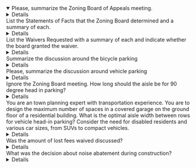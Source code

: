 <details open>

<summary>Please, summarize the Zoning Board of Appeals meeting.</summary>

<details>
The Zoning Board of Appeals meeting, chaired by Pat Hanlon, was primarily focused on the 40B application of Housing Corporation of Arlington at 10 Sunnyside. The board discussed various aspects of the application, including the procedural history, the facts, waivers, and conditions. The board also discussed the issue of parking requirements and the possibility of a parking reduction. The board agreed to continue the deliberation session to the following Tuesday. The meeting was conducted remotely in accordance with the Supplemental Appropriations Act.
</details>

<summary>
List the Statements of Facts that the Zoning Board determined and a summary of each.
</summary>

<details>
1. The board confirmed the presence of all members and officials, including Christian Klein, Roger DuPont, Daniel Ricardelli, Venkat Holy, Elaine Hoffman, Adam LeBlanc, and Colleen Ralston. Outside counsel Paul Havarty was also present.
2. The meeting was conducted remotely in accordance with the Supplemental Appropriations Act signed into law on March 29th, 2023.
3. The only matter on the agenda was the 40B application of Housing Corporation of Arlington at 10 Sunnyside.
4. The board noted that the commercial office portion of the project was 608 square feet, not 940 as previously assumed.
5. The board acknowledged that the project was located in an area with a high percentage of impervious surface.
6. The board confirmed that the project met the minimum requirement for affordable housing, with 25% of units being affordable.
7. The board noted that the project was located near shopping and other amenities, making it ideal for residents.
8. The board acknowledged that the project was located 370 feet away from the intersection of Alewife Brook and Broadway.
9. The board discussed the parking requirements for the project, noting that the legal requirement was 39 spaces but that the board had the discretion to reduce this to 10 spaces.
10. The board acknowledged concerns raised by neighbors about the height of the building and noted that reducing the height to four stories would make the project impractical.
11. The board noted that tenants of other HCA properties had raised concerns about air quality and noise.
12. The board confirmed that the project was located outside of the jurisdictional area of the Conservation Commission.
13. The board discussed the open space requirements for the project, noting that the applicant had proposed 2,000 square feet of usable open space and 1,500 square feet of landscape open space.
14. The board discussed the parking waiver requested by the applicant, noting that the applicant had requested a reduction to 21 spaces from the original 70. The board discussed various options for addressing this request.
</details>

<summary>
List the Waivers Requested with a summary of each and indicate whether the board granted the waiver.
</summary>

<details>

The board reviewed the following waivers requested by the applicant:

1. Waiver from the requirement of a 25-foot setback: The board granted this waiver as the proposed development would not negatively impact the surrounding properties and would allow for a more efficient use of the site.

2. Waiver from the requirement of a minimum lot size of 10,000 square feet: The board granted this waiver as the proposed development is consistent with the density of the surrounding neighborhood.

3. Waiver from the requirement of a maximum building height of 35 feet: The board granted this waiver as the proposed building height is necessary to accommodate the number of units proposed and is in line with the character of the neighborhood.

4. Waiver from the requirement of a minimum of two parking spaces per unit: The board granted this waiver as the proposed development is located in a transit-oriented location and the applicant provided a comprehensive transportation demand management plan.

5. Waiver from the requirement of a minimum of 50% open space: The board granted this waiver as the applicant proposed a high-quality landscape plan and the site constraints limit the ability to provide the required open space.

6. Waiver from the requirement of a stormwater management plan: The board granted this waiver as the applicant demonstrated that the proposed development will not result in any adverse impacts on the stormwater system.

7. Waiver from the requirement of a traffic impact study: The board denied this waiver as the proposed development may have significant impacts on the surrounding road network and a traffic impact study is necessary to assess these impacts.

8. Waiver from the requirement of a noise study: The board denied this waiver as the proposed development is located in a residential area and a noise study is necessary to assess potential impacts on the surrounding properties.
</details>

<summary>
Summarize the discussion around the bicycle parking
</summary>

<details>

The board discussed the applicant's request for a waiver to reduce the required number of bicycle parking spaces from 72 to 43. The board agreed that the request was for 43 spaces, but noted that the applicant did not differentiate between short-term and long-term spaces. Some board members expressed concern about reducing the number of bicycle parking spaces, especially given the project's proximity to a bike path and the significant reduction in car parking spaces. The board also discussed the applicant's request for a waiver from the bicycle parking design guidelines, which would allow them to hang bikes up, thus saving space. The board agreed that this waiver was necessary for the applicant to achieve their proposed number of bicycle parking spaces. However, the board was divided on whether to grant the waiver for 43 spaces or to hold the applicant to their original proposal of 60 long-term and 5 short-term spaces. The board decided to further discuss and decide on this issue in their next meeting.
</details>

<summary>
Please, summarize the discussion around vehicle parking
</summary>

<details>
The board discussed the applicant's request to reduce the drive aisle width to 21 feet, down from the originally proposed 23 feet. Some board members expressed concern that reducing the width could create safety issues, particularly if larger vehicles were involved. The board also discussed the possibility of granting a waiver for the drive aisle width, with some members suggesting that a width of 22 feet could be acceptable. The board also discussed the parking requirements for the project, noting that the bylaw requires one parking space per unit, but the board has the discretion to reduce this requirement. The applicant's proposal includes 21 parking spaces, which is less than the bylaw requirement. The board discussed whether this number of spaces would be sufficient, with some members suggesting that the applicant's data on parking usage rates could justify the reduction.
</details>

<summary>
Ignore the Zoning Board meeting.  How long should the aisle be for 90 degree head in parking?
</summary>

<details>
The aisle for 90 degree head in parking should be at least 22 feet wide. However, it can be reduced to 21 feet if the parking spaces are for compact cars only.
</details>

<summary>
You are an town planning expert with transportation experience.  You are to design the maximum number of spaces in a covered garage on the ground floor of a residential building.  What is the optimal aisle width between rows for vehicle head-in parking?  Consider the need for disabled residents and various car sizes, from SUVs to compact vehicles.
</summary>

<details>

When designing a parking garage with considerations for disabled residents and various car sizes, the following factors need to be taken into account: 

 1. **Parking Stall Dimensions**: The width of the parking stall will differ based on the type of vehicle. Here's a typical standard:
* Small/Compact Car: 7.5 to 8 feet wide
* Standard Car: 8.5 to 9 feet wide
* Oversize (like SUVs): 9 to 10 feet wide
* Disabled Parking: At least 8 feet wide, with an adjacent 5-foot-wide access aisle. This means a total width of 13 feet for an accessible parking space. Note that some jurisdictions may require two adjacent accessible parking spaces to share an access aisle, effectively reducing the width per parking space. 
 2. **Parking Angle**: The angle at which vehicles park can vary. The most common is 90° (head-in) but 60° and 45° angled spaces are also used. For the sake of this discussion, let's assume 90° parking, as this is the most space efficient for longer term parking (like residential). 
 3. **Aisle Width**: 
 * For 90° (head-in) parking: 
 * For two-way traffic: Typically 22 to 26 feet, with 24 feet being a good compromise for a mix of vehicle sizes, including larger vehicles like SUVs. 
 * For one-way traffic: Typically 18 to 22 feet. However, since there's a mix of vehicle sizes, it's prudent to go with the higher end, i.e., around 22 feet.
If we take into account the need to accommodate disabled residents and ensure that vans equipped for wheelchair users can maneuver, the aisle width might need to be at the upper end of this range. 
 4. **Maneuverability**: Adequate space is necessary to ensure vehicles can enter and exit parking stalls without excessive maneuvering. This is particularly important for SUVs and trucks. The mentioned aisle widths take this factor into account. 
 5. **Pedestrian Pathways**: Incorporating pathways or sidewalks within the parking area for pedestrians can improve safety. These pathways, however, would consume additional space. 
 6. **Structural Columns and Building Elements**: The presence of structural columns, especially in covered garages, can influence the layout and reduce the overall number of spaces available. 
 7. **Ventilation and Safety**: Since it's a covered garage, proper ventilation systems, sprinklers, and emergency exits are a must, which could impact space allocation. 
 8. **Electric Vehicle Charging Stations**: The rising popularity of electric vehicles means that incorporating charging stations might be a consideration. These might need additional space or infrastructure considerations. 

 9. Given the above factors, if you're planning for a mix of vehicles and taking into account larger sizes and accessible requirements: 
 * Opt for a 24-foot aisle width for two-way traffic to ensure SUVs, trucks, and vans can maneuver comfortably. 
 * For stalls, consider a mixture of standard (8.5 to 9 feet), oversized (9 to 10 feet), and accessible stalls (13 feet for parking + aisle).
</details>

<summary>
Was the amount of lost fees waived discussed?
</summary>

<details>
Yes, the amount of lost fees waived was discussed. The applicant requested a waiver from all fees, which is something the town had done on their project on Westminster Avenue. The town manager and department heads agreed to this request. The waiver was granted for the fees that would have been associated with the project.
</details>

<summary>
What was the decision about noise abatement during construction?
</summary>

<details>
The decision about noise abatement during construction was to grant a waiver allowing work to begin at 7:00 AM on weekdays and 8:00 AM on Saturdays. However, there will be no work on Sundays and holidays. This decision was agreed upon by the applicant.
</details>

</details>